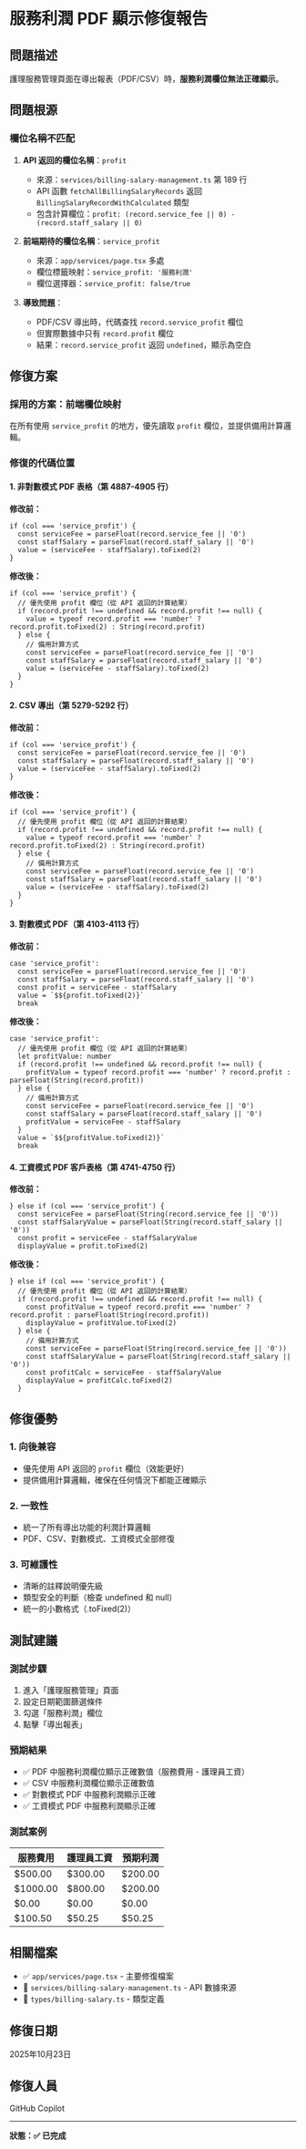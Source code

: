 # 服務利潤 PDF 顯示修復報告

## 問題描述
護理服務管理頁面在導出報表（PDF/CSV）時，**服務利潤欄位無法正確顯示**。

## 問題根源

### 欄位名稱不匹配
1. **API 返回的欄位名稱**：`profit`
   - 來源：`services/billing-salary-management.ts` 第 189 行
   - API 函數 `fetchAllBillingSalaryRecords` 返回 `BillingSalaryRecordWithCalculated` 類型
   - 包含計算欄位：`profit: (record.service_fee || 0) - (record.staff_salary || 0)`

2. **前端期待的欄位名稱**：`service_profit`
   - 來源：`app/services/page.tsx` 多處
   - 欄位標籤映射：`service_profit: '服務利潤'`
   - 欄位選擇器：`service_profit: false/true`

3. **導致問題**：
   - PDF/CSV 導出時，代碼查找 `record.service_profit` 欄位
   - 但實際數據中只有 `record.profit` 欄位
   - 結果：`record.service_profit` 返回 `undefined`，顯示為空白

## 修復方案

### 採用的方案：前端欄位映射
在所有使用 `service_profit` 的地方，優先讀取 `profit` 欄位，並提供備用計算邏輯。

### 修復的代碼位置

#### 1. 非對數模式 PDF 表格（第 4887-4905 行）
**修改前：**
```tsx
if (col === 'service_profit') {
  const serviceFee = parseFloat(record.service_fee || '0')
  const staffSalary = parseFloat(record.staff_salary || '0')
  value = (serviceFee - staffSalary).toFixed(2)
}
```

**修改後：**
```tsx
if (col === 'service_profit') {
  // 優先使用 profit 欄位（從 API 返回的計算結果）
  if (record.profit !== undefined && record.profit !== null) {
    value = typeof record.profit === 'number' ? record.profit.toFixed(2) : String(record.profit)
  } else {
    // 備用計算方式
    const serviceFee = parseFloat(record.service_fee || '0')
    const staffSalary = parseFloat(record.staff_salary || '0')
    value = (serviceFee - staffSalary).toFixed(2)
  }
}
```

#### 2. CSV 導出（第 5279-5292 行）
**修改前：**
```tsx
if (col === 'service_profit') {
  const serviceFee = parseFloat(record.service_fee || '0')
  const staffSalary = parseFloat(record.staff_salary || '0')
  value = (serviceFee - staffSalary).toFixed(2)
}
```

**修改後：**
```tsx
if (col === 'service_profit') {
  // 優先使用 profit 欄位（從 API 返回的計算結果）
  if (record.profit !== undefined && record.profit !== null) {
    value = typeof record.profit === 'number' ? record.profit.toFixed(2) : String(record.profit)
  } else {
    // 備用計算方式
    const serviceFee = parseFloat(record.service_fee || '0')
    const staffSalary = parseFloat(record.staff_salary || '0')
    value = (serviceFee - staffSalary).toFixed(2)
  }
}
```

#### 3. 對數模式 PDF（第 4103-4113 行）
**修改前：**
```tsx
case 'service_profit':
  const serviceFee = parseFloat(record.service_fee || '0')
  const staffSalary = parseFloat(record.staff_salary || '0')
  const profit = serviceFee - staffSalary
  value = `$${profit.toFixed(2)}`
  break
```

**修改後：**
```tsx
case 'service_profit':
  // 優先使用 profit 欄位（從 API 返回的計算結果）
  let profitValue: number
  if (record.profit !== undefined && record.profit !== null) {
    profitValue = typeof record.profit === 'number' ? record.profit : parseFloat(String(record.profit))
  } else {
    // 備用計算方式
    const serviceFee = parseFloat(record.service_fee || '0')
    const staffSalary = parseFloat(record.staff_salary || '0')
    profitValue = serviceFee - staffSalary
  }
  value = `$${profitValue.toFixed(2)}`
  break
```

#### 4. 工資模式 PDF 客戶表格（第 4741-4750 行）
**修改前：**
```tsx
} else if (col === 'service_profit') {
  const serviceFee = parseFloat(String(record.service_fee || '0'))
  const staffSalaryValue = parseFloat(String(record.staff_salary || '0'))
  const profit = serviceFee - staffSalaryValue
  displayValue = profit.toFixed(2)
```

**修改後：**
```tsx
} else if (col === 'service_profit') {
  // 優先使用 profit 欄位（從 API 返回的計算結果）
  if (record.profit !== undefined && record.profit !== null) {
    const profitValue = typeof record.profit === 'number' ? record.profit : parseFloat(String(record.profit))
    displayValue = profitValue.toFixed(2)
  } else {
    // 備用計算方式
    const serviceFee = parseFloat(String(record.service_fee || '0'))
    const staffSalaryValue = parseFloat(String(record.staff_salary || '0'))
    const profitCalc = serviceFee - staffSalaryValue
    displayValue = profitCalc.toFixed(2)
  }
```

## 修復優勢

### 1. 向後兼容
- 優先使用 API 返回的 `profit` 欄位（效能更好）
- 提供備用計算邏輯，確保在任何情況下都能正確顯示

### 2. 一致性
- 統一了所有導出功能的利潤計算邏輯
- PDF、CSV、對數模式、工資模式全部修復

### 3. 可維護性
- 清晰的註釋說明優先級
- 類型安全的判斷（檢查 undefined 和 null）
- 統一的小數格式（.toFixed(2)）

## 測試建議

### 測試步驟
1. 進入「護理服務管理」頁面
2. 設定日期範圍篩選條件
3. 勾選「服務利潤」欄位
4. 點擊「導出報表」

### 預期結果
- ✅ PDF 中服務利潤欄位顯示正確數值（服務費用 - 護理員工資）
- ✅ CSV 中服務利潤欄位顯示正確數值
- ✅ 對數模式 PDF 中服務利潤顯示正確
- ✅ 工資模式 PDF 中服務利潤顯示正確

### 測試案例
| 服務費用 | 護理員工資 | 預期利潤 |
|---------|----------|---------|
| $500.00 | $300.00  | $200.00 |
| $1000.00| $800.00  | $200.00 |
| $0.00   | $0.00    | $0.00   |
| $100.50 | $50.25   | $50.25  |

## 相關檔案

- ✅ `app/services/page.tsx` - 主要修復檔案
- 📖 `services/billing-salary-management.ts` - API 數據來源
- 📖 `types/billing-salary.ts` - 類型定義

## 修復日期
2025年10月23日

## 修復人員
GitHub Copilot

---

**狀態：✅ 已完成**
